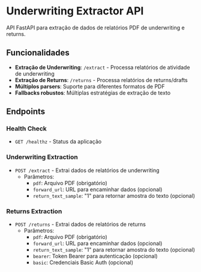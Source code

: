 # Underwriting Extractor API

API FastAPI para extração de dados de relatórios PDF de underwriting e returns.

## Funcionalidades

- **Extração de Underwriting**: `/extract` - Processa relatórios de atividade de underwriting
- **Extração de Returns**: `/returns` - Processa relatórios de returns/drafts
- **Múltiplos parsers**: Suporte para diferentes formatos de PDF
- **Fallbacks robustos**: Múltiplas estratégias de extração de texto


## Endpoints

### Health Check
- `GET /healthz` - Status da aplicação

### Underwriting Extraction
- `POST /extract` - Extrai dados de relatórios de underwriting
  - Parâmetros:
    - `pdf`: Arquivo PDF (obrigatório)
    - `forward_url`: URL para encaminhar dados (opcional)
    - `return_text_sample`: "1" para retornar amostra do texto (opcional)

### Returns Extraction
- `POST /returns` - Extrai dados de relatórios de returns
  - Parâmetros:
    - `pdf`: Arquivo PDF (obrigatório)
    - `forward_url`: URL para encaminhar dados (opcional)
    - `return_text_sample`: "1" para retornar amostra do texto (opcional)
    - `bearer`: Token Bearer para autenticação (opcional)
    - `basic`: Credenciais Basic Auth (opcional)

